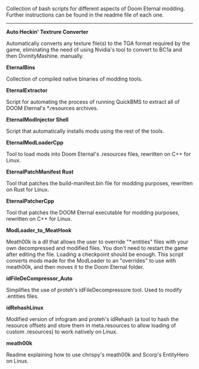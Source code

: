 Collection of bash scripts for different aspects of Doom Eternal modding. Further instructions can be found in the readme file of each one.

------------------------

**Auto Heckin' Textrure Converter**

Automatically converts any texture file(s) to the TGA format required by the game, eliminating the need of using Nvidia's tool to convert to BC1a and then DivinityMashine. manually.

**EternalBins**

Collection of compiled native binaries of modding tools.

**EternalExtractor**

Script for automating the process of running QuickBMS to extract all of DOOM Eternal's \*.resources archives.

**EternalModInjector Shell**

Script that automatically installs mods using the rest of the tools.

**EternalModLoaderCpp**

Tool to load mods into Doom Eternal's .resources files, rewritten on C++ for Linux.

**EternalPatchManifest Rust**

Tool that patches the build-manifest.bin file for modding purposes, rewritten on Rust for Linux.

**EternalPatcherCpp**

Tool that patches the DOOM Eternal executable for modding purposes, rewritten on C++ for Linux.

**ModLoader_to_MeatHook**

Meath00k is a dll that allows the user to override "\*.entities" files with your own decompressed and modified files. You don't need to restart the game after editing the file. Loading a checkpoint should be enough. This script converts mods made for the ModLoader to an "overrides" to use with meath00k, and then moves it to the Doom Eternal folder.

**idFileDeCompressor_Auto**

Simplifies the use of proteh's idFileDecompressore tool. Used to modify .entities files.

**idRehashLinux**

Modified version of infogram and proteh's idRehash (a tool to hash the resource offsets and store them in meta.resources to allow loading of custom .resources) to work natively on Linux.

**meath00k**

Readme explaining how to use chrispy's meath00k and Scorp's EntityHero on Linux.
